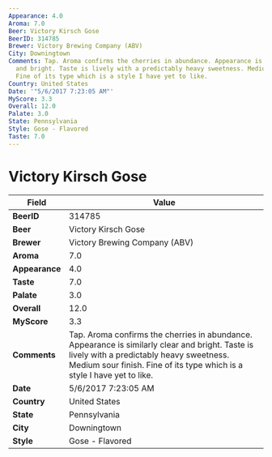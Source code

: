 ```yaml
---
Appearance: 4.0
Aroma: 7.0
Beer: Victory Kirsch Gose
BeerID: 314785
Brewer: Victory Brewing Company (ABV)
City: Downingtown
Comments: Tap. Aroma confirms the cherries in abundance. Appearance is similarly clear
  and bright. Taste is lively with a predictably heavy sweetness. Medium sour finish.
  Fine of its type which is a style I have yet to like.
Country: United States
Date: '"5/6/2017 7:23:05 AM"'
MyScore: 3.3
Overall: 12.0
Palate: 3.0
State: Pennsylvania
Style: Gose - Flavored
Taste: 7.0
---
```


# Victory Kirsch Gose

| Field         | Value |
|---------------|-------|
| **BeerID** | 314785 |
| **Beer** | Victory Kirsch Gose |
| **Brewer** | Victory Brewing Company (ABV) |
| **Aroma** | 7.0 |
| **Appearance** | 4.0 |
| **Taste** | 7.0 |
| **Palate** | 3.0 |
| **Overall** | 12.0 |
| **MyScore** | 3.3 |
| **Comments** | Tap. Aroma confirms the cherries in abundance. Appearance is similarly clear and bright. Taste is lively with a predictably heavy sweetness. Medium sour finish. Fine of its type which is a style I have yet to like. |
| **Date** | 5/6/2017 7:23:05 AM |
| **Country** | United States |
| **State** | Pennsylvania |
| **City** | Downingtown |
| **Style** | Gose - Flavored |
